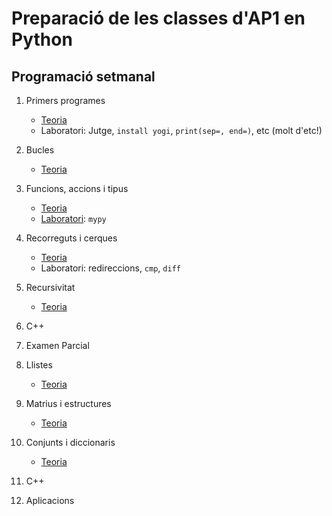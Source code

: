 # Preparació de les classes d'AP1 en Python


## Programació setmanal

1. Primers programes 

    - [Teoria](teoria-01.md)
    - Laboratori: Jutge, `install yogi`, `print(sep=, end=)`, etc (molt d'etc!)

1. Bucles 

    - [Teoria](teoria-02.md)

1.  Funcions, accions i tipus 

    - [Teoria](teoria-03.md)
    - [Laboratori](lab-03.md): `mypy` 

1.  Recorreguts i cerques

    - [Teoria](teoria-04.md)
    - Laboratori: redireccions, `cmp`, `diff`

1.  Recursivitat

    - [Teoria](teoria-05.md)

1.  C++

1.  Examen Parcial

1.  Llistes 

    - [Teoria](teoria-08.md)

1.  Matrius i estructures

    - [Teoria](teoria-09.md)

1.  Conjunts i diccionaris

    - [Teoria](teoria-10.md)

1.  C++

1.  Aplicacions 

